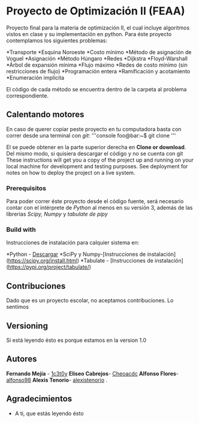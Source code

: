 # Proyecto de Optimización II (FEAA)

Proyecto final para la materia de optimización II, el cual incluye algoritmos vistos en clase y su implementación en python.
Para éste proyecto contemplamos los siguientes problemas:

*Transporte
  *Esquina Noroeste
  *Costo mínimo
  *Método de asignación de Voguel
 *Asignación
  *Método Húngaro
 *Redes
  *Dijkstra
  *Floyd-Warshall
  *Árbol de expansión mínima
  *Flujo máximo
  *Redes de costo mínimo (sin restricciones de flujo)
 *Programación entera
  *Ramificación y acotamiento
  *Enumeración implícita
  
 El código de cada método se encuentra dentro de la carpeta al problema correspondiente.

## Calentando motores

En caso de querer copiar peste proyecto en tu computadora basta con correr desde una terminal con *git*:
'''console
foo@bar:~$ git clone <link>
'''

El <link> se puede obtener en la parte superior derecha en **Clone or download**. Del mismo modo, si quisiera descargar el código y no se cuenta con git
These instructions will get you a copy of the project up and running on your local machine for development and testing purposes. See deployment for notes on how to deploy the project on a live system.

### Prerequisitos

Para poder correr éste proyecto desde el código fuente, será necesario contar con el intérprete de *Python* al menos en su versión 3, además de las librerias *Scipy, Numpy* y *tabulate de pipy* 


### Build with

Instrucciones de instalación para calquier sistema en:

*Python - [Descargar](https://www.python.org/downloads/)
*SciPy y Numpy-[Instrucciones de instalación] (https://scipy.org/install.html)
*Tabulate - [Instrucciones de instalación] (https://pypi.org/project/tabulate/)

## Contribuciones

Dado que es un proyecto escolar, no aceptamos contribuciones. Lo sentimos

## Versioning

Si está leyendo ésto es porque estamos en la version 1.0

## Autores

**Fernando Mejía** - [1c3t0y](https://github.com/1c3t0y/)
**Eliseo Cabrejos**- [Cheoacdc](https://github.com/Cheoacdc)
**Alfonso Flores**- [alfonso98](https://github.com/alfonso98)
**Alexis Tenorio**- [alexistenorio](https://github.com/alexistenorio)
.

## Agradecimientos

* A ti, que estás leyendo ésto

